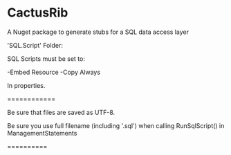 CactusRib
=========

A Nuget package to generate stubs for a SQL data access layer


'SQL.Script' Folder:

SQL Scripts must be set to:

-Embed Resource
-Copy Always

In properties. 

============

Be sure that files are saved as UTF-8.

Be sure you use full filename (including '.sql') when calling RunSqlScript() in ManagementStatements

==========
